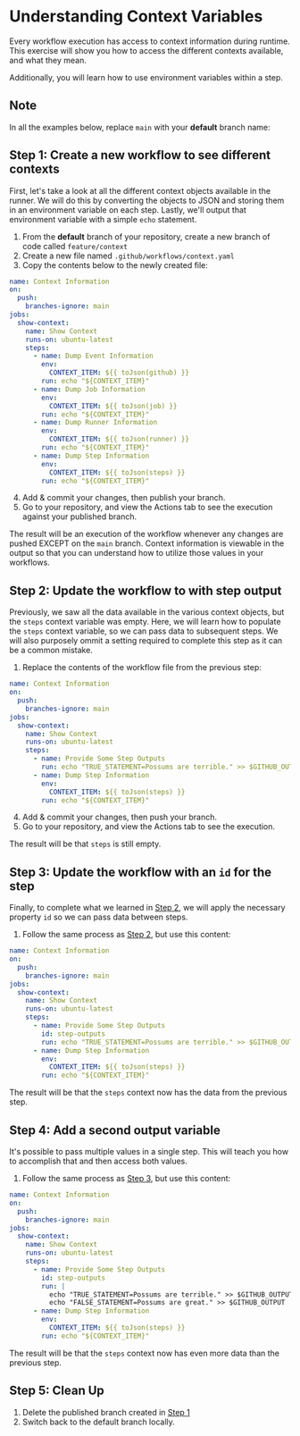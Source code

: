 # Understanding Context Variables
Every workflow execution has access to context information during runtime. This exercise will show you how to access the different contexts available, and what they mean.

Additionally, you will learn how to use environment variables within a step.

## Note
In all the examples below, replace `main` with your **default** branch name:

## Step 1: Create a new workflow to see different contexts
First, let's take a look at all the different context objects available in the runner. We will do this by converting the objects to JSON and storing them in an environment variable on each step. Lastly, we'll output that environment variable with a simple `echo` statement.

1. From the **default** branch of your repository, create a new branch of code called `feature/context`
2. Create a new file named `.github/workflows/context.yaml`
3. Copy the contents below to the newly created file:

```yaml
name: Context Information
on:
  push:
    branches-ignore: main
jobs:
  show-context:
    name: Show Context
    runs-on: ubuntu-latest
    steps:
      - name: Dump Event Information
        env:
          CONTEXT_ITEM: ${{ toJson(github) }}
        run: echo "${CONTEXT_ITEM}"
      - name: Dump Job Information
        env:
          CONTEXT_ITEM: ${{ toJson(job) }}
        run: echo "${CONTEXT_ITEM}"
      - name: Dump Runner Information
        env:
          CONTEXT_ITEM: ${{ toJson(runner) }}
        run: echo "${CONTEXT_ITEM}"
      - name: Dump Step Information
        env:
          CONTEXT_ITEM: ${{ toJson(steps) }}
        run: echo "${CONTEXT_ITEM}"
```

4. Add & commit your changes, then publish your branch.
5. Go to your repository, and view the Actions tab to see the execution against your published branch.

The result will be an execution of the workflow whenever any changes are pushed EXCEPT on the `main` branch. Context information is viewable in the output so that you can understand how to utilize those values in your workflows.

## Step 2: Update the workflow to with step output
Previously, we saw all the data available in the various context objects, but the `steps` context variable was empty. Here, we will learn how to populate the `steps` context variable, so we can pass data to subsequent steps. We will also purposely ommit a setting required to complete this step as it can be a common mistake.

1. Replace the contents of the workflow file from the previous step:

```yaml
name: Context Information
on:
  push:
    branches-ignore: main
jobs:
  show-context:
    name: Show Context
    runs-on: ubuntu-latest
    steps:
      - name: Provide Some Step Outputs
        run: echo "TRUE_STATEMENT=Possums are terrible." >> $GITHUB_OUTPUT
      - name: Dump Step Information
        env:
          CONTEXT_ITEM: ${{ toJson(steps) }}
        run: echo "${CONTEXT_ITEM}"
```

4. Add & commit your changes, then push your branch.
5. Go to your repository, and view the Actions tab to see the execution.

The result will be that `steps` is still empty.

## Step 3: Update the workflow with an `id` for the step
Finally, to complete what we learned in [Step 2](#step-2-update-the-workflow-to-with-step-output), we will apply the necessary property `id` so we can pass data between steps.


1. Follow the same process as [Step 2](#step-2-update-the-workflow-to-with-step-output), but use this content:

```yaml
name: Context Information
on:
  push:
    branches-ignore: main
jobs:
  show-context:
    name: Show Context
    runs-on: ubuntu-latest
    steps:
      - name: Provide Some Step Outputs
        id: step-outputs
        run: echo "TRUE_STATEMENT=Possums are terrible." >> $GITHUB_OUTPUT
      - name: Dump Step Information
        env:
          CONTEXT_ITEM: ${{ toJson(steps) }}
        run: echo "${CONTEXT_ITEM}"
```

The result will be that the `steps` context now has the data from the previous step.

## Step 4: Add a second output variable
It's possible to pass multiple values in a single step. This will teach you how to accomplish that and then access both values.

1. Follow the same process as [Step 3](#step-3-update-the-workflow-with-an-id-for-the-step), but use this content:

```yaml
name: Context Information
on:
  push:
    branches-ignore: main
jobs:
  show-context:
    name: Show Context
    runs-on: ubuntu-latest
    steps:
      - name: Provide Some Step Outputs
        id: step-outputs
        run: |
          echo "TRUE_STATEMENT=Possums are terrible." >> $GITHUB_OUTPUT
          echo "FALSE_STATEMENT=Possums are great." >> $GITHUB_OUTPUT
      - name: Dump Step Information
        env:
          CONTEXT_ITEM: ${{ toJson(steps) }}
        run: echo "${CONTEXT_ITEM}"
```

The result will be that the `steps` context now has even more data than the previous step.

## Step 5: Clean Up

1. Delete the published branch created in [Step 1](#step-1-create-a-new-workflow-to-see-different-contexts)
2. Switch back to the default branch locally.

